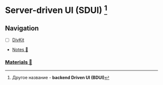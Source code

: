 # Server-driven UI (SDUI) [^1]

## Navigation

- [ ] [DivKit](https://divkit.tech/en/)
- [Notes 📂](./notes.md)

### [Materials 📂](./materials.md)

[^1]: Другое название -  **backend Driven UI (BDUI)**
